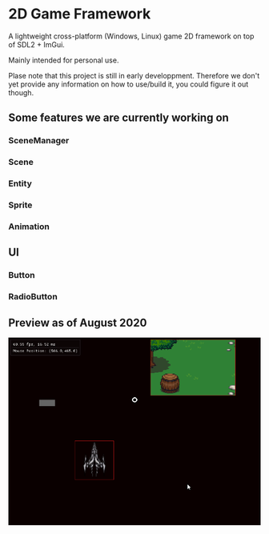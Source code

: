 # 2D Game Framework

A lightweight cross-platform (Windows, Linux) game 2D framework on top of SDL2 + ImGui.

Mainly intended for personal use.

Plase note that this project is still in early developpment.
Therefore we don't yet provide any information on how to use/build it, you could figure it out though.

## Some features we are currently working on

### SceneManager
### Scene 
### Entity
### Sprite
### Animation

## UI
### Button
### RadioButton

## Preview as of August 2020
![Preview Image](https://github.com/AdlanSADOU/SDL_Space/blob/master/assets/preview.gif)
